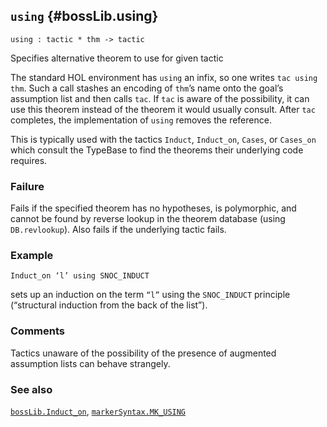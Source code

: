 ## `using` {#bossLib.using}


```
using : tactic * thm -> tactic
```



Specifies alternative theorem to use for given tactic


The standard HOL environment has `using` an infix, so one writes 
`tac using thm`. Such a call stashes an encoding of `thm`’s name onto
the goal’s assumption list and then calls `tac`. If `tac` is aware of
the possibility, it can use this theorem instead of the theorem it
would usually consult. After `tac` completes, the implementation of
`using` removes the reference.

This is typically used with the tactics `Induct`, `Induct_on`,
`Cases`, or `Cases_on` which consult the TypeBase to find the theorems
their underlying code requires.

### Failure

Fails if the specified theorem has no hypotheses, is polymorphic, and
cannot be found by reverse lookup in the theorem database (using
`DB.revlookup`). Also fails if the underlying tactic fails.

### Example

    
    Induct_on ‘l’ using SNOC_INDUCT
    
sets up an induction on the term `“l”` using the `SNOC_INDUCT`
principle (“structural induction from the back of the list”).

### Comments

Tactics unaware of the possibility of the presence of augmented
assumption lists can behave strangely.

### See also

[`bossLib.Induct_on`](#bossLib.Induct_on), [`markerSyntax.MK_USING`](#markerSyntax.MK_USING)


